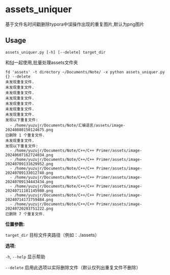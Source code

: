 # assets_uniquer
基于文件名时间戳删除typora中误操作出现的重复图片,默认为png图片

## Usage

`assets_uniquer.py [-h] [--delete] target_dir`

和[fd](https://github.com/sharkdp/fd)一起使用,批量处理assets文件夹
```
fd 'assets' -t directory ~/Documents/Note/ -x python assets_uniquer.py {} --delete
未发现重复文件.
未发现重复文件.
未发现重复文件.
未发现重复文件.
未发现重复文件.
未发现重复文件.
未发现重复文件.
发现以下重复文件:
  - /home/yuzujr/Documents/Note/汇编语言/assets/image-20240808150124675.png
已删除 1 个重复文件.
未发现重复文件.
发现以下重复文件:
  - /home/yuzujr/Documents/Note/C++/C++ Primer/assets/image-20240607162724034.png
  - /home/yuzujr/Documents/Note/C++/C++ Primer/assets/image-20240709131629952.png
  - /home/yuzujr/Documents/Note/C++/C++ Primer/assets/image-20240709133012740.png
  - /home/yuzujr/Documents/Note/C++/C++ Primer/assets/image-20240709134443434.png
  - /home/yuzujr/Documents/Note/C++/C++ Primer/assets/image-20240711181145980.png
  - /home/yuzujr/Documents/Note/C++/C++ Primer/assets/image-20240714173759484.png
  - /home/yuzujr/Documents/Note/C++/C++ Primer/assets/image-20240720203751222.png
已删除 7 个重复文件.
```

**位置参数:**

`target_dir`  目标文件夹路径（例如：./assets）

**选项:**

`-h`, `--help`  显示帮助

  `--delete`    启用此选项以实际删除文件（默认仅列出重复文件不删除）
